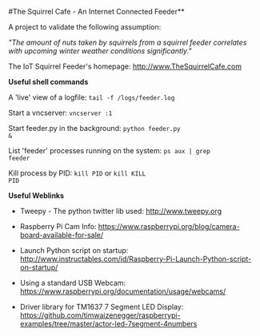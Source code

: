 #The Squirrel Cafe - An Internet Connected Feeder**


A project to validate the following assumption:

*"The amount of nuts taken by squirrels from a squirrel feeder correlates with upcoming winter weather conditions significantly."*

The IoT Squirrel Feeder's homepage:
http://www.TheSquirrelCafe.com


**Useful shell commands**

A 'live' view of a logfile:
<code>tail -f /logs/feeder.log</code>

Start a vncserver:
<code>vncserver :1</code>

Start feeder.py in the background:
<code>python feeder.py &</code>

List 'feeder' processes running on the system:
<code>ps aux | grep feeder</code>

Kill process by PID:
<code>kill PID</code> or <code>kill KILL PID</code> 



**Useful Weblinks**

* Tweepy - The python twitter lib used: http://www.tweepy.org

* Raspberry Pi Cam Info: https://www.raspberrypi.org/blog/camera-board-available-for-sale/

* Launch Python script on startup: http://www.instructables.com/id/Raspberry-Pi-Launch-Python-script-on-startup/

* Using a standard USB Webcam: https://www.raspberrypi.org/documentation/usage/webcams/

* Driver library for TM1637 7 Segment LED Display: https://github.com/timwaizenegger/raspberrypi-examples/tree/master/actor-led-7segment-4numbers



